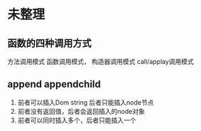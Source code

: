 # 未整理
## 函数的四种调用方式
方法调用模式 函数调用模式， 构造器调用模式 call/applay调用模式

## append appendchild
1. 前者可以插入Dom string 后者只能插入node节点
2. 前者没有返回值，后者会返回插入的node对象
3. 前者可以同时插入多个，后者只能插入一个